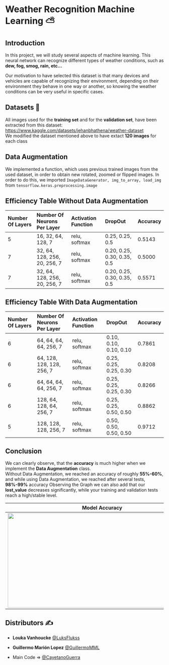 # Weather Recognition Machine Learning ⛅

## Introduction
In this project, we will study several aspects of machine learning. This neural network can recognize different types of weather conditions, such as **dew, fog, smog, rain, etc...** 

Our motivation to have selected this dataset is that many devices and vehicles are capable of recognizing their environment, depending on their environment they behave in one way or another, so knowing the weather conditions can be very useful in specific cases.

## Datasets 📁
All images used for the **training set** and for the **validation set**, have been extracted from this dataset: https://www.kaggle.com/datasets/jehanbhathena/weather-dataset <br>
We modified the dataset mentioned above to have extact **120 images** for each class

## Data Augmentation
We implemented a function, which uses previous trained images from the used dataset, in order to obtain new rotated, zoomed or flipped images.
In order to do this, we imported ```ImageDataGenerator, img_to_array, load_img``` from ```tensorflow.keras.preprocessing.image```

## Efficiency Table Without Data Augmentation
Number Of Layers|Number Of Neurons Per Layer|Activation Function|DropOut|Accuracy|
|:---|:---|:---|:---|:---|
|5| 16, 32, 64, 128, 7| relu, softmax|0.25, 0.25, 0.5|0.5143|
|7| 32, 64, 128, 256, 20, 256, 7| relu, softmax|0.20, 0.25, 0.30, 0.35, 0.5|0.5000|
|7| 32, 64, 128, 256, 20, 256, 7| relu, softmax|0.20, 0.25, 0.30, 0.35, 0.5|0.5571|

## Efficiency Table With Data Augmentation
Number Of Layers|Number Of Neurons Per Layer|Activation Function|DropOut|Accuracy|
|:---|:---|:---|:---|:---|
|6| 64, 64, 64, 64, 256, 7| relu, softmax|0.10, 0.10, 0.10, 0.10|0.7861|
|6| 64, 128, 128, 128, 256, 7| relu, softmax|0.25, 0.25, 0.25, 0.30|0.8208|
|6| 64, 64, 64, 64, 256, 7| relu, softmax|0.25, 0.25, 0.25, 0.30|0.8266|
|6| 128, 64, 128, 64, 256, 7| relu, softmax|0.25, 0.25, 0.50, 0.50|0.8862|
|5| 128, 128, 128, 256, 7| relu, softmax|0.50, 0.50, 0.50, 0.50|0.9712|

## Conclusion
We can clearly observe, that the **accuracy** is much higher when we implement the **Data Augmentation** class. 
<br>
Without Data Augmentation, we reached an accuracy of roughly **55%-60%**, and while using Data Augmentation, we reached after several tests, **98%-99%** accuracy
Observing the Graph we can also add that our **lost_value** decreases significantly, while your training and validation tests reach a high/stable level.


Model Accuracy | Confusion Matrix
:-------------------------:|:-------------------------:
<img src="https://cdn.discordapp.com/attachments/895966492410118194/1054012044178882560/image.png" width="600" height="300" />  |  <img src="https://cdn.discordapp.com/attachments/895966492410118194/1054012081889873960/image.png" width="600" height="300" />

## Distributors ✍️
* **Louka Vanhoucke** [@LuksFlukss](https://github.com/LuksFlukss)
* **Guillermo Marión Lopez** [@GuillermoMML](https://github.com/GuillermoMML)

* Main Code => [@CayetanoGuerra](https://cayetanoguerra.github.io/ia/)
